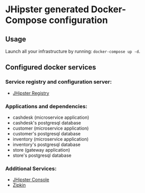 # JHipster generated Docker-Compose configuration

## Usage

Launch all your infrastructure by running: `docker-compose up -d`.

## Configured docker services

### Service registry and configuration server:
- [JHipster Registry](http://localhost:8761)

### Applications and dependencies:
- cashdesk (microservice application)
- cashdesk's postgresql database
- customer (microservice application)
- customer's postgresql database
- inventory (microservice application)
- inventory's postgresql database
- store (gateway application)
- store's postgresql database

### Additional Services:

- [JHipster Console](http://localhost:5601)
- [Zipkin](http://localhost:9411)

